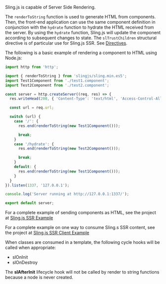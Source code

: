 Sling.js is capable of Server Side Rendering.

The ```renderToString``` function is used to generate HTML from components. Then, the front-end application can use the same component definition in conjunction with the ```hydrate``` function to hydrate the HTML received from the server. By using the ```hydrate``` function, Sling.js will update the component according to subsequent changes to state. The ```slTrustChildren``` structural directive is of particular use for Sling.js SSR. See [Directives](https://github.com/puckowski/Sling.js/wiki/Directives).

The following is a basic example of rendering a component to HTML using Node.js:

```javascript
import http from 'http';

import { renderToString } from 'slingjs/sling.min.es5';
import Test1Component from './test1.component';
import Test2Component from './test2.component';

const server = http.createServer((req, res) => {
  res.writeHead(200, { 'Content-Type': 'text/html', 'Access-Control-Allow-Origin': '*', 'Access-Control-Allow-Headers': 'Origin, X-Requested-With, Content-Type, Accept' });

  const url = req.url;

  switch (url) {
    case '/': {
      res.end(renderToString(new Test1Component()));

      break;
    }
    case '/hydrate': {
      res.end(renderToString(new Test2Component()));

      break;
    }
    default: {
      res.end(renderToString(new Test1Component()));
    }
  }
}).listen(1337, '127.0.0.1');

console.log('Server running at http://127.0.0.1:1337/');

export default server;
```

For a complete example of sending components as HTML, see the project at [Sling.js SSR Example](https://github.com/puckowski/slingjs-ssr-example)

For a complete example on one way to consume Sling.s SSR content, see the project at [Sling.js SSR Client Example](https://github.com/puckowski/slingjs-ssr-client-example)

When classes are consumed in a template, the following cycle hooks will be called when appropriate:
* slOnInit
* slOnDestroy

The **slAfterInit** lifecycle hook will not be called by render to string functions because a node is never created.